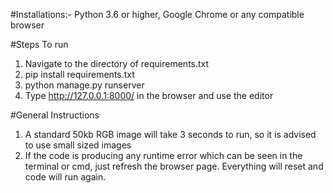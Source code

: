 #Installations:- 
Python 3.6 or higher,
Google Chrome or any compatible browser

#Steps To run
1) Navigate to the directory of requirements.txt
2) pip install requirements.txt
3) python manage.py runserver
4) Type http://127.0.0.1:8000/ in the browser and use the editor

#General Instructions
1) A standard 50kb RGB image will take 3 seconds to run, so it is advised to use small sized images
2) If the code is producing any runtime error which can be seen in the terminal or cmd, just refresh the browser page. Everything will reset and code will run again.



